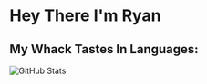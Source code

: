 # Hey There I'm Ryan

## My Whack Tastes In Languages:
![GitHub Stats](https://github-readme-stats.vercel.app/api?username=00ryanwelzel&show_icons=true)

<!--
**00ryanwelzel/00ryanwelzel** is a ✨ _special_ ✨ repository because its `README.md` (this file) appears on your GitHub profile.

Here are some ideas to get you started:

- 🔭 I’m currently working on ...
- 🌱 I’m currently learning ...
- 👯 I’m looking to collaborate on ...
- 🤔 I’m looking for help with ...
- 💬 Ask me about ...
- 📫 How to reach me: ...
- 😄 Pronouns: ...
- ⚡ Fun fact: ...
-->
